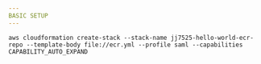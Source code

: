 ```yaml
---
BASIC SETUP
---
```


`aws cloudformation create-stack --stack-name jj7525-hello-world-ecr-repo --template-body file://ecr.yml --profile saml --capabilities CAPABILITY_AUTO_EXPAND`

